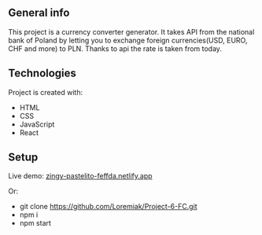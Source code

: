 ## General info
This project is a currency converter generator. It takes API from the national bank of Poland by letting you to exchange foreign currencies(USD, EURO, CHF and more) to PLN. Thanks to api the rate is taken from today.
	
## Technologies
Project is created with:
* HTML
* CSS
* JavaScript
* React
	
## Setup
Live demo: <a href="zingy-pastelito-feffda.netlify.app/">zingy-pastelito-feffda.netlify.app</a>

Or:

* git clone https://github.com/Loremiak/Project-6-FC.git
* npm i
* npm start
